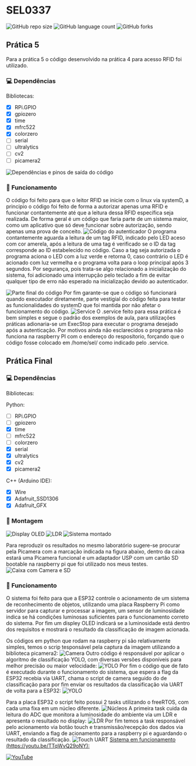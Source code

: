 # SEL0337

![GitHub repo size](https://img.shields.io/github/repo-size/fernandohpra/SEL0337)
![GitHub language count](https://img.shields.io/github/languages/count/fernandohpra/SEL0337)
![GitHub forks](https://img.shields.io/github/forks/fernandohpra/SEL0337)



## Prática 5
Para a prática 5 o código desenvolvido na prática 4 para acesso RFID foi utilizado.

### 💻 Dependências
Bibliotecas:
- [x] RPi.GPIO
- [x] gpiozero
- [x] time
- [x] mfrc522
- [x] colorzero
- [ ] serial
- [ ] ultralytics
- [ ] cv2
- [ ] picamera2
<img src="dependências e saídas.png" alt="Dependências e pinos de saída do código">

### 🚀 Funcionamento
O código foi feito para que o leitor RFID se inicie com o linux via systemD, a principio o código foi feito de forma a autorizar apenas uma RFID e funcionar contantemente até que a leitura dessa RFID específica seja realizada.
De forma geral é um código que faria parte de um sistema maior, como um aplicativo que só deve funcionar sobre autorização, sendo apenas uma prova de conceito.
<img src="autenticador.png" alt="Código do autenticador">
O programa contantemente aguarda a leitura de um tag RFID, indicado pelo LED aceso com cor amerela, após a leitura de uma tag é verificado se o ID da tag corresponde ao ID estabelecido no código. Caso a tag seja autorizada o programa aciona o LED com a luz verde e retorna 0, caso contrário o LED é acionado com luz vermelha e o programa volta para o loop principal após 3 segundos.
Por segurança, pois trata-se algo relacionado a inicialização do sistema, foi adicionado uma interrupção pelo teclado a fim de evitar qualquer tipo de erro não esperado na inicialização devido ao autenticador.

<img src="finalprat5.png" alt="Parte final do código">
Por fim garante-se que o código só funcionará quando executador diretamente, parte vestigial do código feita para testar as funcionalidades do systemD que foi mantida por não afetar o funcionamento do código.

<img src="service.png" alt="Service">
O .service feito para essa prática é bem simples e segue o padrão dos exemplos de aula, para utilizações práticas adionaria-se um ExecStop para executar o programa desejado após a autenticação.
Por motivos ainda não esclarecidos o programa não funciona na raspberry PI com o endereço do resposítorio, forçando que o código fosse colocado em /home/sel/ como indicado pelo .service.

## Prática Final
### 💻 Dependências
Bibliotecas:

Python:
- [ ] RPi.GPIO
- [ ] gpiozero
- [x] time
- [ ] mfrc522
- [ ] colorzero
- [x] serial
- [x] ultralytics
- [x] cv2
- [x] picamera2

C++ (Arduino IDE):
- [x] Wire
- [x] Adafruit_SSD1306
- [x] Adafruit_GFX
### 🔧 Montagem
<img src="Imgs/Display.jpg" alt="Display OLED">
<img src="Imgs/LDR.jpg" alt="LDR">
<img src="Imgs/Montado.jpg" alt="Sistema montado">

Para reproduzir os resultados no mesmo laboratório sugere-se procurar pela Picamera com a marcação indicada na figura abaixo, dentro da caixa estará uma Picamera funcional e um adaptador USP com um cartão SD bootable na raspberry pi que foi utilizado nos meus testes.
<img src="Imgs/PicamSD.jpg" alt="Caixa com Camera e SD">

### 🚀 Funcionamento
O sistema foi feito para que a ESP32 controle o acionamento de um sistema de reconhecimento de objetos, utilizando uma placa Raspberry Pi como servidor para capturar e processar a imagem, um sensor de luminosidade indica se há condições luminosas suficientes para o funcionamento correto do sistema. Por fim um displey OLED indicará se a luminosidade está dentro dos requisitos e mostrará o resultado da classificação de imagem acionada.

Os códigos em python que rodam na raspberry pi são relativamente simples, temos o scrip tesponsável pela captura da imagem utilizando a biblioteca picamera2:
<img src="Imgs/camera.png" alt="Camera">
Outro código é responsável por aplicar o algoritmo de classificação YOLO, com diversas versões disponíveis para melhor precisão ou maior velocidade:
<img src="Imgs/yolo.png" alt="YOLO">
Por fim o código que de fato é executado durante o funcionamento do sistema, que espera a flag da ESP32 recebia via UART, chama o script de camera seguido do de classificação para por fim enviar os resultados da classificação via UART de volta para a ESP32:
<img src="Imgs/rasp.png" alt="YOLO">

Para a placa ESP32 o script feito possui 2 tasks utilizando o freeRTOS, com cada uma fixa em um núcleo diferente.
<img src="Imgs/cores.png" alt="Núcleos">
A primeira task cuida da leitura do ADC que monitora a luminosidade do ambiente via um LDR e apresenta o resultado no display:
<img src="Imgs/taskLDR.png" alt="LDR">
Por fim temos a task responsável pelo acionamento via botão touch e transmissão/recepção dos dados via UART, enviando a flag de acionamento para a raspberry pi e aguardando o resultado da classificação.
<img src="Imgs/TouchUART.png" alt="Touch UART">
[Sistema em funcionamento (https://youtu.be/TTqWvQ29oNY):](https://youtu.be/TTqWvQ29oNY)


[![YouTube](http://i.ytimg.com/vi/TTqWvQ29oNY/hqdefault.jpg)](https://www.youtube.com/watch?v=TTqWvQ29oNY)
